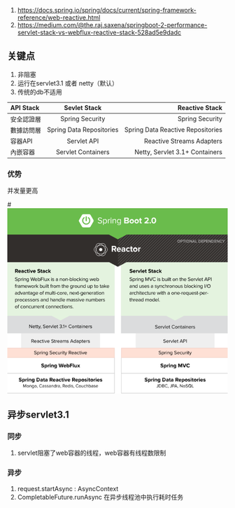 1. https://docs.spring.io/spring/docs/current/spring-framework-reference/web-reactive.html
2. https://medium.com/@the.raj.saxena/springboot-2-performance-servlet-stack-vs-webflux-reactive-stack-528ad5e9dadc

## 关键点

1. 非阻塞
2. 运行在servlet3.1 或者 netty（默认）
3. 传统的db不适用

| API Stack  | Sevlet Stack  | Reactive Stack |
|:------------- |:---------------:| -------------:|
|安全認證層|	Spring Security	| Spring Security                                    |
|數據訪問層|	Spring Data Repositories|	Spring Data Reactive Repositories      |
|容器API|	Servlet API |	Reactive Streams Adapters                              |
|內嵌容器	|Servlet Containers |	Netty, Servlet 3.1+ Containers                 |


### 优势

并发量更高

#![](reactor.png)

## 异步servlet3.1

### 同步

1. servlet阻塞了web容器的线程，web容器有线程数限制

### 异步

1. request.startAsync : AsyncContext
2. CompletableFuture.runAsync 在异步线程池中执行耗时任务

